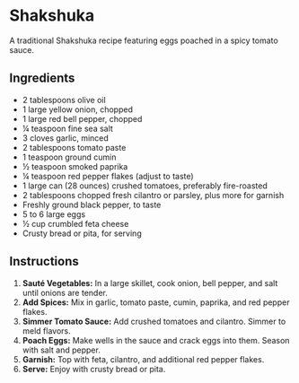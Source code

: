 # Shakshuka

A traditional Shakshuka recipe featuring eggs poached in a spicy tomato sauce.

## Ingredients

- 2 tablespoons olive oil
- 1 large yellow onion, chopped
- 1 large red bell pepper, chopped
- ¼ teaspoon fine sea salt
- 3 cloves garlic, minced
- 2 tablespoons tomato paste
- 1 teaspoon ground cumin
- ½ teaspoon smoked paprika
- ¼ teaspoon red pepper flakes (adjust to taste)
- 1 large can (28 ounces) crushed tomatoes, preferably fire-roasted
- 2 tablespoons chopped fresh cilantro or parsley, plus more for garnish
- Freshly ground black pepper, to taste
- 5 to 6 large eggs
- ½ cup crumbled feta cheese
- Crusty bread or pita, for serving

## Instructions

1. **Sauté Vegetables:** In a large skillet, cook onion, bell pepper, and salt until onions are tender.
2. **Add Spices:** Mix in garlic, tomato paste, cumin, paprika, and red pepper flakes.
3. **Simmer Tomato Sauce:** Add crushed tomatoes and cilantro. Simmer to meld flavors.
4. **Poach Eggs:** Make wells in the sauce and crack eggs into them. Season with salt and pepper.
5. **Garnish:** Top with feta, cilantro, and additional red pepper flakes.
6. **Serve:** Enjoy with crusty bread or pita.
